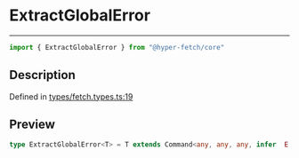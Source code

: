 

# ExtractGlobalError

<div class="api-docs__separator" data-reactroot="">

---

</div><div class="api-docs__import" data-reactroot="">

```ts
import { ExtractGlobalError } from "@hyper-fetch/core"
```

</div><div class="api-docs__section">

## Description

</div><div class="api-docs__description"><span class="api-docs__do-not-parse">



</span></div><p class="api-docs__definition">

Defined in [types/fetch.types.ts:19](https://github.com/BetterTyped/hyper-fetch/blob/9cf1f580/packages/core/src/types/fetch.types.ts#L19)

</p><div class="api-docs__section">

## Preview

</div><div class="api-docs__preview type single">

```ts
type ExtractGlobalError<T> = T extends Command<any, any, any, infer  E, any, any, any, any, any, any> ? E : never;
```

</div>